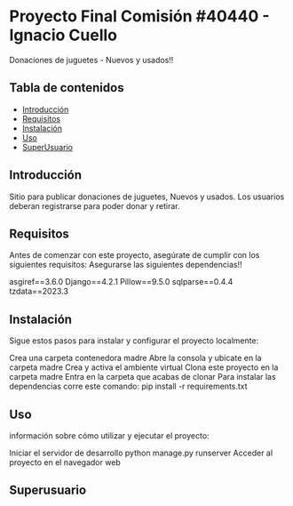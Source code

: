 # Proyecto Final Comisión #40440 - Ignacio Cuello
Donaciones de juguetes - Nuevos y usados!!


## Tabla de contenidos

- [Introducción](#introducción)
- [Requisitos](#requisitos)
- [Instalación](#instalación)
- [Uso](#Uso)
- [SuperUsuario](#SuperUsuario)


## Introducción

Sitio para publicar donaciones de juguetes, Nuevos y usados. Los usuarios deberan registrarse para poder donar y retirar.

## Requisitos

Antes de comenzar con este proyecto, asegúrate de cumplir con los siguientes requisitos: Asegurarse las siguientes dependencias!!

asgiref==3.6.0
Django==4.2.1
Pillow==9.5.0
sqlparse==0.4.4
tzdata==2023.3

## Instalación

Sigue estos pasos para instalar y configurar el proyecto localmente:

Crea una carpeta contenedora madre
Abre la consola y ubicate en la carpeta madre
Crea y activa el ambiente virtual
Clona este proyecto en la carpeta madre
Entra en la carpeta que acabas de clonar
Para instalar las dependencias corre este comando:
pip install -r requirements.txt

## Uso

información sobre cómo utilizar y ejecutar el proyecto:

Iniciar el servidor de desarrollo python manage.py runserver
Acceder al proyecto en el navegador web

## Superusuario





